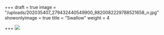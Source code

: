 +++
draft = true
image = "/uploads/202035407_279432440549900_8820082229788521658_n.jpg"
showonlyimage = true
title = "Swallow"
weight = 4

+++
![](/uploads/202035407_279432440549900_8820082229788521658_n.jpg)